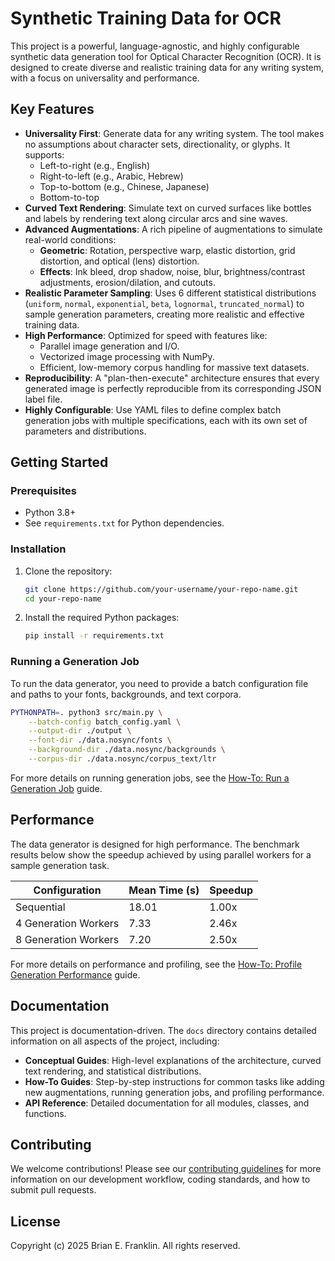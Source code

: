 # Synthetic Training Data for OCR

This project is a powerful, language-agnostic, and highly configurable synthetic data generation tool for Optical Character Recognition (OCR). It is designed to create diverse and realistic training data for any writing system, with a focus on universality and performance.

## Key Features

*   **Universality First**: Generate data for any writing system. The tool makes no assumptions about character sets, directionality, or glyphs. It supports:
    *   Left-to-right (e.g., English)
    *   Right-to-left (e.g., Arabic, Hebrew)
    *   Top-to-bottom (e.g., Chinese, Japanese)
    *   Bottom-to-top
*   **Curved Text Rendering**: Simulate text on curved surfaces like bottles and labels by rendering text along circular arcs and sine waves.
*   **Advanced Augmentations**: A rich pipeline of augmentations to simulate real-world conditions:
    *   **Geometric**: Rotation, perspective warp, elastic distortion, grid distortion, and optical (lens) distortion.
    *   **Effects**: Ink bleed, drop shadow, noise, blur, brightness/contrast adjustments, erosion/dilation, and cutouts.
*   **Realistic Parameter Sampling**: Uses 6 different statistical distributions (`uniform`, `normal`, `exponential`, `beta`, `lognormal`, `truncated_normal`) to sample generation parameters, creating more realistic and effective training data.
*   **High Performance**: Optimized for speed with features like:
    *   Parallel image generation and I/O.
    *   Vectorized image processing with NumPy.
    *   Efficient, low-memory corpus handling for massive text datasets.
*   **Reproducibility**: A "plan-then-execute" architecture ensures that every generated image is perfectly reproducible from its corresponding JSON label file.
*   **Highly Configurable**: Use YAML files to define complex batch generation jobs with multiple specifications, each with its own set of parameters and distributions.

## Getting Started

### Prerequisites

*   Python 3.8+
*   See `requirements.txt` for Python dependencies.

### Installation

1.  Clone the repository:
    ```bash
    git clone https://github.com/your-username/your-repo-name.git
    cd your-repo-name
    ```
2.  Install the required Python packages:
    ```bash
    pip install -r requirements.txt
    ```

### Running a Generation Job

To run the data generator, you need to provide a batch configuration file and paths to your fonts, backgrounds, and text corpora.

```bash
PYTHONPATH=. python3 src/main.py \
    --batch-config batch_config.yaml \
    --output-dir ./output \
    --font-dir ./data.nosync/fonts \
    --background-dir ./data.nosync/backgrounds \
    --corpus-dir ./data.nosync/corpus_text/ltr
```

For more details on running generation jobs, see the [How-To: Run a Generation Job](./docs/how-to/run_generation.md) guide.

## Performance

The data generator is designed for high performance. The benchmark results below show the speedup achieved by using parallel workers for a sample generation task.

| Configuration      | Mean Time (s) | Speedup |
| ------------------ | ------------- | ------- |
| Sequential         | 18.01         | 1.00x   |
| 4 Generation Workers | 7.33          | 2.46x   |
| 8 Generation Workers | 7.20          | 2.50x   |

For more details on performance and profiling, see the [How-To: Profile Generation Performance](./docs/how-to/profiling.md) guide.

## Documentation

This project is documentation-driven. The `docs` directory contains detailed information on all aspects of the project, including:

*   **Conceptual Guides**: High-level explanations of the architecture, curved text rendering, and statistical distributions.
*   **How-To Guides**: Step-by-step instructions for common tasks like adding new augmentations, running generation jobs, and profiling performance.
*   **API Reference**: Detailed documentation for all modules, classes, and functions.

## Contributing

We welcome contributions! Please see our [contributing guidelines](./GEMINI.md) for more information on our development workflow, coding standards, and how to submit pull requests.

## License

Copyright (c) 2025 Brian E. Franklin. All rights reserved.
